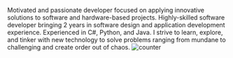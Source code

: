Motivated and passionate developer focused on applying innovative solutions to software and hardware-based projects. Highly-skilled software developer bringing 2 years in software design and application development experience. Experienced in C#, Python, and Java. I strive to learn, explore, and tinker with new technology to solve problems ranging from mundane to challenging and create order out of chaos.
![counter](https://[YOUR_ENDPOINT].m.pipedream.net)
